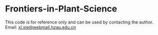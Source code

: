 # Frontiers-in-Plant-Science
This code is for reference only and can be used by contacting the author. Email: xl.xie@webmail.hzau.edu.cn

